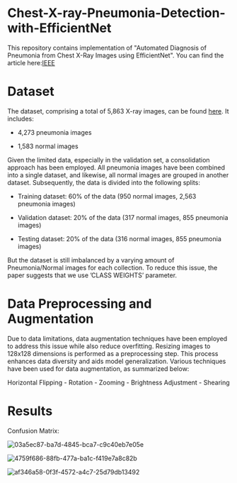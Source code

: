 # Chest-X-ray-Pneumonia-Detection-with-EfficientNet

This repository contains implementation of "Automated Diagnosis of Pneumonia from Chest X-Ray Images using EfficientNet". You can find the article here:[IEEE](https://ieeexplore.ieee.org/document/9397055)

# Dataset

The dataset, comprising a total of 5,863 X-ray images, can be found [here](https://www.kaggle.com/datasets/paultimothymooney/chest-xray-pneumonia). It includes:

* 4,273 pneumonia images

* 1,583 normal images

Given the limited data, especially in the validation set, a consolidation approach has been employed. All pneumonia images have been combined into a single dataset, and likewise, all normal images are grouped in another dataset. Subsequently, the data is divided into the following splits:

- Training dataset: 60% of the data (950 normal images, 2,563 pneumonia images)

- Validation dataset: 20% of the data (317 normal images, 855 pneumonia images)

- Testing dataset: 20% of the data (316 normal images, 855 pneumonia images)

But the dataset is still imbalanced by a varying amount of Pneumonia/Normal images for each collection. To reduce this issue, the paper suggests that we use ’CLASS WEIGHTS’ parameter.
 
# Data Preprocessing and Augmentation

Due to data limitations, data augmentation techniques have been employed to address this issue while also reduce overfitting. Resizing images to 128x128 dimensions is performed as a preprocessing step. This process enhances data diversity and aids model generalization. Various techniques have been used for data augmentation, as summarized below:

Horizontal Flipping - Rotation - Zooming - Brightness Adjustment - Shearing


# Results

Confusion Matrix:

![03a5ec87-ba7d-4845-bca7-c9c40eb7e05e](https://github.com/K-Hooshanfar/Chest-X-ray-Pneumonia-Detection-with-EfficientNet/assets/83825004/765d5891-ce1e-4d92-95ce-39d053b54609)

![4759f686-88fb-477a-ba1c-f419e7a8c82b](https://github.com/K-Hooshanfar/Chest-X-ray-Pneumonia-Detection-with-EfficientNet/assets/83825004/7872fcc2-fc15-48ac-afd9-6ea1d144c4e7)

![af346a58-0f3f-4572-a4c7-25d79db13492](https://github.com/K-Hooshanfar/Chest-X-ray-Pneumonia-Detection-with-EfficientNet/assets/83825004/7447099a-173c-438e-aec3-7b2fc2c9d312)




